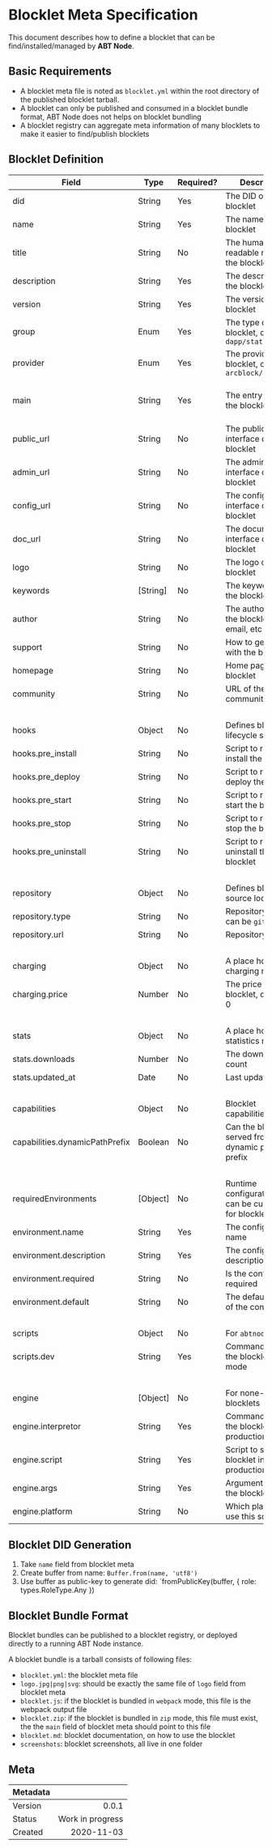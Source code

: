 # Blocklet Meta Specification

This document describes how to define a blocklet that can be find/installed/managed by **ABT Node**.

## Basic Requirements

- A blocklet meta file is noted as `blocklet.yml` within the root directory of the published blocklet tarball.
- A blocklet can only be published and consumed in a blocklet bundle format, ABT Node does not helps on blocklet bundling
- A blocklet registry can aggregate meta information of many blocklets to make it easier to find/publish blocklets

## Blocklet Definition

| Field                          | Type     | Required? | Description                                               | Memo                                                                                               | Status |
| ------------------------------ | -------- | --------- | --------------------------------------------------------- | -------------------------------------------------------------------------------------------------- | ------ |
| did                            | String   | Yes       | The DID of the blocklet                                   | Derived from blocklet name                                                                         | Draft  |
| name                           | String   | Yes       | The name of the blocklet                                  | Usually in snake case                                                                              | Draft  |
| title                          | String   | No        | The human readable name of the blocklet                   | Defaults to title if not specified                                                                 | Draft  |
| description                    | String   | Yes       | The description of the blocklet                           | Displayed in marketplace                                                                           | Draft  |
| version                        | String   | Yes       | The version of the blocklet                               | Should be versioned according to [semver](https://semver.org/)                                     | Draft  |
| group                          | Enum     | Yes       | The type of the blocklet, can be `dapp/static`            | Critical for ABT Node to decide how to mange the blocklet                                          | Draft  |
| provider                       | Enum     | Yes       | The provider of the blocklet, can be `arcblock/community` | Just for display purpose                                                                           | Draft  |
| main                           | String   | Yes       | The entry point of the blocklet                           | Should point to the static folder for static blocklets, and the executable file for dapp blocklets | Draft  |
| public_url                     | String   | No        | The public interface of the blocklet                      | Should point to an accessible URL when the blocklet is running                                     | Draft  |
| admin_url                      | String   | No        | The admin interface of the blocklet                       | Should point to an accessible URL when the blocklet is running                                     | Draft  |
| config_url                     | String   | No        | The configuration interface of the blocklet               | Should point to an accessible URL when the blocklet is running                                     | Draft  |
| doc_url                        | String   | No        | The documentation interface of the blocklet               | Should point to an accessible URL when the blocklet is running                                     | Draft  |
| logo                           | String   | No        | The logo of the blocklet                                  | Should point to a file in blocklet package                                                         | Draft  |
| keywords                       | [String] | No        | The keywords of the blocklet                              | Parsed from `package.json`                                                                         | Draft  |
| author                         | String   | No        | The author info of the blocklet, name, email, etc         | Parsed from `package.json`                                                                         | Draft  |
| support                        | String   | No        | How to get support with the blocklet                      | Parsed from `package.json`                                                                         | Draft  |
| homepage                       | String   | No        | Home page of the blocklet                                 | Parsed from `package.json`                                                                         | Draft  |
| community                      | String   | No        | URL of the blocklet community                             | Such as https://community.arcblockio.cn                                                            | Draft  |
|                                |          |           |                                                           |                                                                                                    | Draft  |
| hooks                          | Object   | No        | Defines blocklet lifecycle scripts                        |                                                                                                    | Draft  |
| hooks.pre_install              | String   | No        | Script to run before install the blocklet                 | Can use this to check environment requirements                                                     | Draft  |
| hooks.pre_deploy               | String   | No        | Script to run before deploy the blocklet                  | Can use this to build blocklets                                                                    | Draft  |
| hooks.pre_start                | String   | No        | Script to run before start the blocklet                   | Can use this to prepare some data for the blocklet                                                 | Draft  |
| hooks.pre_stop                 | String   | No        | Script to run before stop the blocklet                    | Can use this to do some cleanup for the blocklet                                                   | Draft  |
| hooks.pre_uninstall            | String   | No        | Script to run before uninstall the blocklet               | Can use this to do some cleanup for the blocklet                                                   | Draft  |
|                                |          |           |                                                           |                                                                                                    | Draft  |
| repository                     | Object   | No        | Defines blocklet source location                          |                                                                                                    | Draft  |
| repository.type                | String   | No        | Repository type, can be `git`                             |                                                                                                    | Draft  |
| repository.url                 | String   | No        | Repository URL                                            |                                                                                                    | Draft  |
|                                |          |           |                                                           |                                                                                                    | Draft  |
| charging                       | Object   | No        | A place holder for charging related                       |                                                                                                    | Draft  |
| charging.price                 | Number   | No        | The price of the blocklet, default to 0                   |                                                                                                    | Draft  |
|                                |          |           |                                                           |                                                                                                    | Draft  |
| stats                          | Object   | No        | A place holder for statistics related                     |                                                                                                    | Draft  |
| stats.downloads                | Number   | No        | The download count                                        | Parsed from npm registry                                                                           | Draft  |
| stats.updated_at               | Date     | No        | Last update time                                          | Parsed from npm registry                                                                           | Draft  |
|                                |          |           |                                                           |                                                                                                    | Draft  |
| capabilities                   | Object   | No        | Blocklet capabilities                                     |                                                                                                    | Draft  |
| capabilities.dynamicPathPrefix | Boolean  | No        | Can the blocklet be served from any dynamic path prefix   | Default true                                                                                       | Draft  |
|                                |          |           |                                                           |                                                                                                    | Draft  |
| requiredEnvironments           | [Object] | No        | Runtime configuration that can be customized for blocklet |                                                                                                    | Draft  |
| environment.name               | String   | Yes       | The configuration name                                    |                                                                                                    | Draft  |
| environment.description        | String   | Yes       | The configuration description                             |                                                                                                    | Draft  |
| environment.required           | String   | No        | Is the config required                                    |                                                                                                    | Draft  |
| environment.default            | String   | No        | The default value of the config                           |                                                                                                    | Draft  |
|                                |          |           |                                                           |                                                                                                    | Draft  |
| scripts                        | Object   | No        | For `abtnode dev`                                         |                                                                                                    | Draft  |
| scripts.dev                    | String   | Yes       | Command to start the blocklet in dev mode                 |                                                                                                    | Draft  |
|                                |          |           |                                                           |                                                                                                    | Draft  |
| engine                         | [Object] | No        | For none-node.js blocklets                                |                                                                                                    | Draft  |
| engine.interpretor             | String   | Yes       | Command to start the blocklet in production mode          | Support interpretors are whitelisted in ABT Node                                                   | Draft  |
| engine.script                  | String   | Yes       | Script to start the blocklet in production mode           | Should point to a file in blocklet bundle                                                          | Draft  |
| engine.args                    | String   | Yes       | Arguments to start the blocklet script                    |                                                                                                    | Draft  |
| engine.platform                | String   | No        | Which platform can use this script                        |                                                                                                    | Draft  |

## Blocklet DID Generation

1. Take `name` field from blocklet meta
2. Create buffer from name: `Buffer.from(name, 'utf8')`
3. Use buffer as public-key to generate did: `fromPublicKey(buffer, { role: types.RoleType.Any })

## Blocklet Bundle Format

Blocklet bundles can be published to a blocklet registry, or deployed directly to a running ABT Node instance.

A blocklet bundle is a tarball consists of following files:

- `blocklet.yml`: the blocklet meta file
- `logo.jpg|png|svg`: should be exactly the same file of `logo` field from blocklet meta
- `blocklet.js`: if the blocklet is bundled in `webpack` mode, this file is the webpack output file
- `blocklet.zip`: if the blocklet is bundled in `zip` mode, this file must exist, the the `main` field of blocklet meta should point to this file
- `blocklet.md`: blocklet documentation, on how to use the blocklet
- `screenshots`: blocklet screenshots, all live in one folder

## Meta

| Metadata |                  |
| -------- | ---------------: |
| Version  |            0.0.1 |
| Status   | Work in progress |
| Created  |       2020-11-03 |
